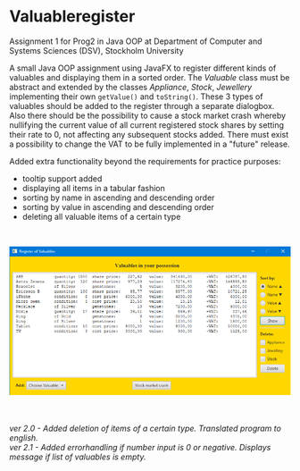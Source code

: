 # Valuableregister
Assignment 1 for Prog2 in Java OOP at Department of Computer and Systems Sciences (DSV), Stockholm University

A small Java OOP assignment using JavaFX to register different kinds of valuables and displaying them in a sorted order. 
The <i>Valuable</i> class must be abstract and extended by the classes <i>Appliance</i>, <i>Stock</i>, <i>Jewellery</i> implementing their own <code>getValue()</code> and <code>toString()</code>. These 3 types of valuables should be added to the register through a separate dialogbox. Also there should be the possibility to cause a stock market crash whereby nullifying the current value of all current registered stock shares by setting their rate to 0, not affecting any subsequent stocks added. There must exist a possibility to change the VAT to be fully implemented in a "future" release.

Added extra functionality beyond the requirements for practice purposes:
<ul>
<li>tooltip support added</li>
<li>displaying all items in a tabular fashion</li>
<li>sorting by name in ascending and descending order</li>
<li>sorting by value in ascending and descending order</li>
<li>deleting all valuable items of a certain type</li>
</ul>
</br>

![Image of Valuable Register](Valuable_Register_eng.png)

</br></br>
<i>ver 2.0 - Added deletion of items of a certain type. Translated program to english.</i></br>
<i>ver 2.1 - Added errorhandling if number input is 0 or negative. Displays message if list of valuables is empty.</i>
